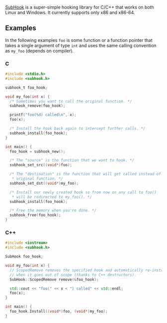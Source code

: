 [SubHook][github] is a super-simple hooking library for C/C++ that works on
both Linux and Windows. It currently supports only x86 and x86-64.

Examples
--------

In the following examples `foo` is some function or a function pointer that
takes a single argument of type `int` and uses the same calling convention
as `my_foo` (depends on compiler).

### C

```c
#include <stdio.h>
#include <subhook.h>

subhook_t foo_hook;

void my_foo(int x) {
  /* Sometimes you want to call the original function. */
  subhook_remove(foo_hook);

  printf("foo(%d) called\n", x);
  foo(x);

  /* Install the hook back again to intercept further calls. */
  subhook_install(foo_hook);
}

int main() {
  foo_hook = subhook_new();

  /* The "source" is the function that we want to hook. */
  subhook_set_src((void*)foo);

  /* The "destination" is the function that will get called instead of the
   * original function. */
  subhook_set_dst((void*)my_foo);

  /* Install our newly created hook so from now on any call to foo()
   * will be redirected to my_foo(). */
  subhook_install(foo_hook);

  /* Free the memory when you're done. */
  subhook_free(foo_hook);
}
```

### C++

```c++
#include <iostream>
#include <subhook.h>

SubHook foo_hook;

void my_foo(int x) {
  // ScopedRemove removes the specified hook and automatically re-installs it
  // when it goes out of scope (thanks to C++ destructors).
  SubHook::ScopedRemove remove(&foo_hook);

  std::cout << "foo(" << x < ") called" << std::endl;
  foo(x);
}

int main() {
  foo_hook.Install((void*)foo, (void*)my_foo);
}

```

[github]: https://github.com/Zeex/subhook
[cdecl]: http://en.wikipedia.org/wiki/X86_calling_conventions#cdecl
